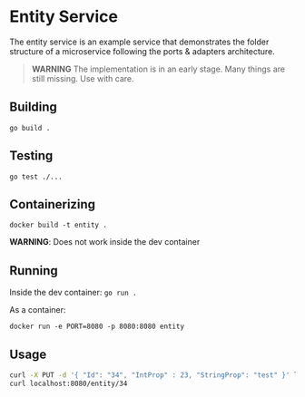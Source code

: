 # Entity Service

The entity service is an example service that demonstrates the folder structure of a microservice following the ports & adapters architecture.

> **WARNING**
> The implementation is in an early stage. Many things are still missing. Use with care.


## Building

`go build .`

## Testing

`go test ./...`

## Containerizing

`docker build -t entity .`

**WARNING**: Does not work inside the dev container

## Running

Inside the dev container: `go run .`

As a container: 

`docker run -e PORT=8080 -p 8080:8080 entity`

## Usage

```bash
curl -X PUT -d '{ "Id": "34", "IntProp" : 23, "StringProp": "test" }' localhost:8080/entity
curl localhost:8080/entity/34
```
